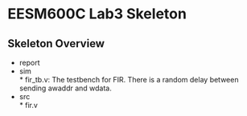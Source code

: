 **EESM600C Lab3 Skeleton**
===
**Skeleton Overview**
---
* report                
* sim                
         * fir_tb.v: The testbench for FIR. There is a random delay between sending awaddr and wdata.              
* src                
        * fir.v                        
